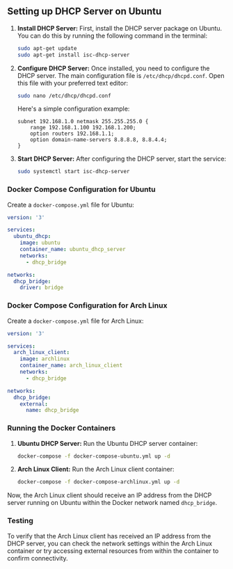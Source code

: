 ## Setting up DHCP Server on Ubuntu

1. **Install DHCP Server:**
   First, install the DHCP server package on Ubuntu. You can do this by running the following command in the terminal:
   ```bash
   sudo apt-get update
   sudo apt-get install isc-dhcp-server
   ```

2. **Configure DHCP Server:**
   Once installed, you need to configure the DHCP server. The main configuration file is `/etc/dhcp/dhcpd.conf`. Open this file with your preferred text editor:
   ```bash
   sudo nano /etc/dhcp/dhcpd.conf
   ```
   Here's a simple configuration example:
   ```
   subnet 192.168.1.0 netmask 255.255.255.0 {
       range 192.168.1.100 192.168.1.200;
       option routers 192.168.1.1;
       option domain-name-servers 8.8.8.8, 8.8.4.4;
   }
   ```

3. **Start DHCP Server:**
   After configuring the DHCP server, start the service:
   ```bash
   sudo systemctl start isc-dhcp-server
   ```

### Docker Compose Configuration for Ubuntu

Create a `docker-compose.yml` file for Ubuntu:

```yaml
version: '3'

services:
  ubuntu_dhcp:
    image: ubuntu
    container_name: ubuntu_dhcp_server
    networks:
      - dhcp_bridge

networks:
  dhcp_bridge:
    driver: bridge
```

### Docker Compose Configuration for Arch Linux

Create a `docker-compose.yml` file for Arch Linux:

```yaml
version: '3'

services:
  arch_linux_client:
    image: archlinux
    container_name: arch_linux_client
    networks:
      - dhcp_bridge

networks:
  dhcp_bridge:
    external:
      name: dhcp_bridge
```

### Running the Docker Containers

1. **Ubuntu DHCP Server:**
   Run the Ubuntu DHCP server container:
   ```bash
   docker-compose -f docker-compose-ubuntu.yml up -d
   ```

2. **Arch Linux Client:**
   Run the Arch Linux client container:
   ```bash
   docker-compose -f docker-compose-archlinux.yml up -d
   ```

Now, the Arch Linux client should receive an IP address from the DHCP server running on Ubuntu within the Docker network named `dhcp_bridge`.

### Testing

To verify that the Arch Linux client has received an IP address from the DHCP server, you can check the network settings within the Arch Linux container or try accessing external resources from within the container to confirm connectivity.